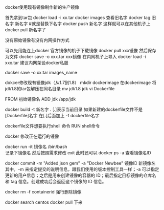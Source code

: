 docker使用现有镜像制作新的生产镜像

首先拿到tar包
docker load -i xx.tar
docker images 查看旧名字
docker tag 旧名字  新名字    #就是替换下名字
docker push 新名字
这样就可以在其他机子上docker pull 新名字了

没有原始镜像有没有内网操作方式

可以先用能连上docker 官方镜像的机子下载镜像
docker pull xxx镜像
然后保存为文件
docker save -o xxx.tar xxx镜像
在内网机子上导入
docker load -i xxx.tar
建议内网架设docker私服


docker save -o xx.tar  images_name


dokcer修改现有镜像jdk（从1.7到1.8）
mkdir dockerimage
在dockerimage 将jdk1.8的tar包解压在同名目录
mv  jdk1.8  jdk
vi Dockerfile

FROM 初始镜像名
ADD jdk /app/jdk

docker build -t 新名字 .
[.]表示当前目录
如果新建的dockerfile文件不是[Dockerfile]名字 在[.]后面加上 
-f  dockerfile名字

dockerfile文件想要执行shell 命令
RUN shell命令


docker 修改正在运行的镜像

docker run -it  镜像名 /bin/bash  
记录下镜像名
然后按照需求修改
exit
此时还可以 docker ps -a  查看镜像名ID

docker commit -m "Added json gem" -a "Docker Newbee"  镜像ID  新镜像名
其中，-m 来指定提交的说明信息，跟我们使用的版本控制工具一样；-a 可以指定更新的用户信息；之后是用来创建镜像的容器的 ID；最后指定目标镜像的仓库名和 tag 信息。创建成功后会返回这个镜像的 ID 信息。

docker rm -f containerid  强行删除镜像


docker search  centos
docker pull 下来

